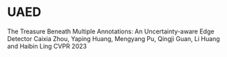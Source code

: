# UAED
The Treasure Beneath Multiple Annotations: An Uncertainty-aware Edge Detector
Caixia Zhou, Yaping Huang, Mengyang Pu, Qingji Guan, Li Huang and Haibin Ling
CVPR 2023
